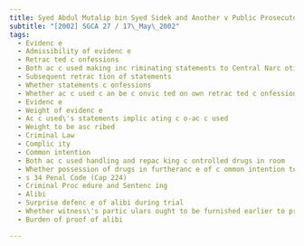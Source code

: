 ```yaml
---
title: Syed Abdul Mutalip bin Syed Sidek and Another v Public Prosecutor 
subtitle: "[2002] SGCA 27 / 17\_May\_2002"
tags:
  - Evidenc e
  - Admissibility of evidenc e
  - Retrac ted c onfessions
  - Both ac c used making inc riminating statements to Central Narc otic s Bureau
  - Subsequent retrac tion of statements
  - Whether statements c onfessions
  - Whether ac c used c an be c onvic ted on own retrac ted c onfession
  - Evidenc e
  - Weight of evidenc e
  - Ac c used\'s statements implic ating c o-ac c used
  - Weight to be asc ribed
  - Criminal Law
  - Complic ity
  - Common intention
  - Both ac c used handling and repac king c ontrolled drugs in room
  - Whether possession of drugs in furtheranc e of c ommon intention to traffic Whether failure by trial judge to direc t himself suffic iently on issue
  - s 34 Penal Code (Cap 224)
  - Criminal Proc edure and Sentenc ing
  - Alibi
  - Surprise defenc e of alibi during trial
  - Whether witness\'s partic ulars ought to be furnished earlier to prosec ution
  - Burden of proof of alibi

---
```


